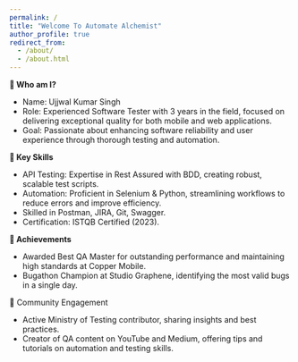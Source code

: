 ```yaml
---
permalink: /
title: "Welcome To Automate Alchemist"
author_profile: true
redirect_from: 
  - /about/
  - /about.html
---
```


<b>
👋 Who am I?</b>

* Name: Ujjwal Kumar Singh
* Role: Experienced Software Tester with 3 years in the field, focused on delivering exceptional quality for both mobile and web applications.
* Goal: Passionate about enhancing software reliability and user experience through thorough testing and automation.

<b>
🔧 Key Skills </b>

* API Testing: Expertise in Rest Assured with BDD, creating robust, scalable test scripts.
* Automation: Proficient in Selenium & Python, streamlining workflows to reduce errors and improve efficiency.
* Skilled in Postman, JIRA, Git, Swagger.
* Certification: ISTQB Certified (2023).

<b>🏅 Achievements </b>

* Awarded Best QA Master for outstanding performance and maintaining high standards at Copper Mobile.
* Bugathon Champion at Studio Graphene, identifying the most valid bugs in a single day.

</b>📢 Community Engagement</b>

* Active Ministry of Testing contributor, sharing insights and best practices.
* Creator of QA content on YouTube and Medium, offering tips and tutorials on automation and testing skills.